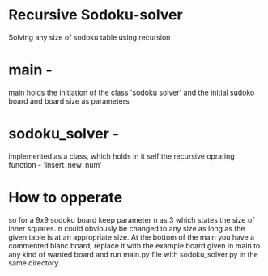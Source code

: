# Recursive Sodoku-solver
Solving any size of sodoku table using recursion
# main - 
main holds the initiation of the class 'sodoku solver' and the initial sudoko board and board size as parameters
# sodoku_solver - 
implemented as a class, which holds in it self the recursive oprating function - 'insert_new_num'
# How to opperate
so for a 9x9 sodoku board keep parameter n as 3 which states the size of inner squares. n could obviously be changed to any size as long as the given table is at an appropriate size. At the bottom of the main you have a commented blanc board, replace it with the example board given in main to any kind of wanted board and run main.py file with sodoku_solver.py in the same directory.
